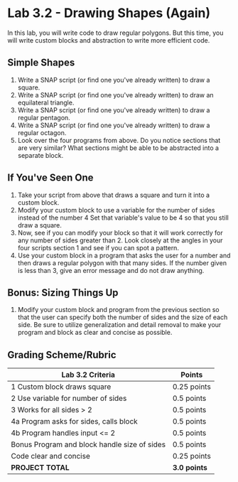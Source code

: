 # Lab 3.2 - Drawing Shapes (Again)

In this lab, you will write code to draw regular polygons.  But this time, you will write custom blocks and abstraction to write more efficient code.

## Simple Shapes

1. Write a SNAP script (or find one you've already written) to draw a square.
2. Write a SNAP script (or find one you've already written) to draw an equilateral triangle.
3. Write a SNAP script (or find one you've already written) to draw a regular pentagon.
4. Write a SNAP script (or find one you've already written) to draw a regular octagon.
5. Look over the four programs from above.  Do you notice sections that are very similar?  What sections might be able to be abstracted into a separate block.

## If You've Seen One

1. Take your script from above that draws a square and turn it into a custom block.
2. Modify your custom block to use a variable for the number of sides instead of the number 4 Set that variable's value to be 4 so that you still draw a square.
3. Now, see if you can modify your block so that it will work correctly for any number of sides greater than 2.  Look closely at the angles in your four scripts section 1 and see if you can spot a pattern.
4. Use your custom block in a program that asks the user for a number and then draws a regular polygon with that many sides.  If the number given is less than 3, give an error message and do not draw anything.

## Bonus: Sizing Things Up

1. Modify your custom block and program from the previous section so that the user can specify both the number of sides and the size of each side.  Be sure to utilize generalization and detail removal to make your program and block as clear and concise as possible.

## Grading Scheme/Rubric

| **Lab 3.2 Criteria**                              |  Points        |
| ------------------------------------------------- | -------------- |
| 1 Custom block draws square                       | 0.25 points    |
| 2 Use variable for number of sides                | 0.5 points     |
| 3 Works for all sides > 2                         | 0.5 points     |
| 4a Program asks for sides, calls block            | 0.5 points     |
| 4b Program handles input <= 2                     | 0.5 points     |
| Bonus Program and block handle size of sides      | 0.5 points     |
| Code clear and concise                            | 0.25 points    |
| **PROJECT TOTAL**                                 | **3.0 points** |
